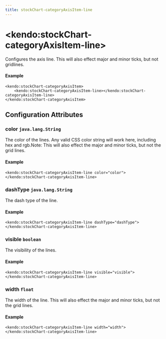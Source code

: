 ```yaml
---
title: stockChart-categoryAxisItem-line
---
```


# \<kendo:stockChart-categoryAxisItem-line\>

Configures the axis line. This will also effect major and minor ticks, but not gridlines.

#### Example
    <kendo:stockChart-categoryAxisItem>
        <kendo:stockChart-categoryAxisItem-line></kendo:stockChart-categoryAxisItem-line>
    </kendo:stockChart-categoryAxisItem>

## Configuration Attributes

### color `java.lang.String`

The color of the lines. Any valid CSS color string will work here, including hex and rgb.Note: This will also effect the major and minor ticks, but not the grid lines.

#### Example
    <kendo:stockChart-categoryAxisItem-line color="color">
    </kendo:stockChart-categoryAxisItem-line>

### dashType `java.lang.String`

The dash type of the line.

#### Example
    <kendo:stockChart-categoryAxisItem-line dashType="dashType">
    </kendo:stockChart-categoryAxisItem-line>

### visible `boolean`

The visibility of the lines.

#### Example
    <kendo:stockChart-categoryAxisItem-line visible="visible">
    </kendo:stockChart-categoryAxisItem-line>

### width `float`

The width of the line. This will also effect the major and minor ticks, but
not the grid lines.

#### Example
    <kendo:stockChart-categoryAxisItem-line width="width">
    </kendo:stockChart-categoryAxisItem-line>

